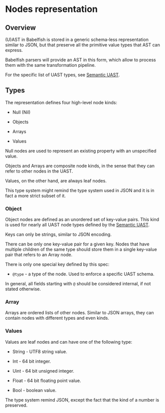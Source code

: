# Nodes representation

## Overview

(U)AST in Babelfish is stored in a generic schema-less representation
similar to JSON, but that preserve all the primitive value types that
AST can express.

Babelfish parsers will provide an AST in this form, which allow to process
them with the same transformation pipeline.

For the specific list of UAST types, see [Semantic UAST](./semantic-uast.md).

## Types

The representation defines four high-level node kinds:

* Null (Nil)

* Objects

* Arrays

* Values

Null nodes are used to represent an existing property with an unspecified value.

Objects and Arrays are composite node kinds, in the sense that they can
refer to other nodes in the UAST.

Values, on the other hand, are always leaf nodes.

This type system might remind the type system used in JSON and it is in
fact a more strict subset of it.

### Object

Object nodes are defined as an unordered set of key-value pairs. This
kind is used for nearly all UAST node types defined by the [Semantic UAST](./semantic-uast.md).

Keys can only be strings, similar to JSON encoding.

There can be only one key-value pair for a given key. Nodes that have
multiple children of the same type should store them in a single key-value
pair that refers to an Array node.

There is only one special key defined by this spec:

* `@type` - a type of the node. Used to enforce a specific UAST schema.

In general, all fields starting with `@` should be considered internal,
if not stated otherwise.

### Array

Arrays are ordered lists of other nodes. Similar to JSON arrays,
they can contain nodes with different types and even kinds.

### Values

Values are leaf nodes and can have one of the following type:

* String - UTF8 string value.

* Int - 64 bit integer.

* Uint - 64 bit unsigned integer.

* Float - 64 bit floating point value.

* Bool - boolean value.

The type system remind JSON, except the fact that the kind of a number is
preserved.
